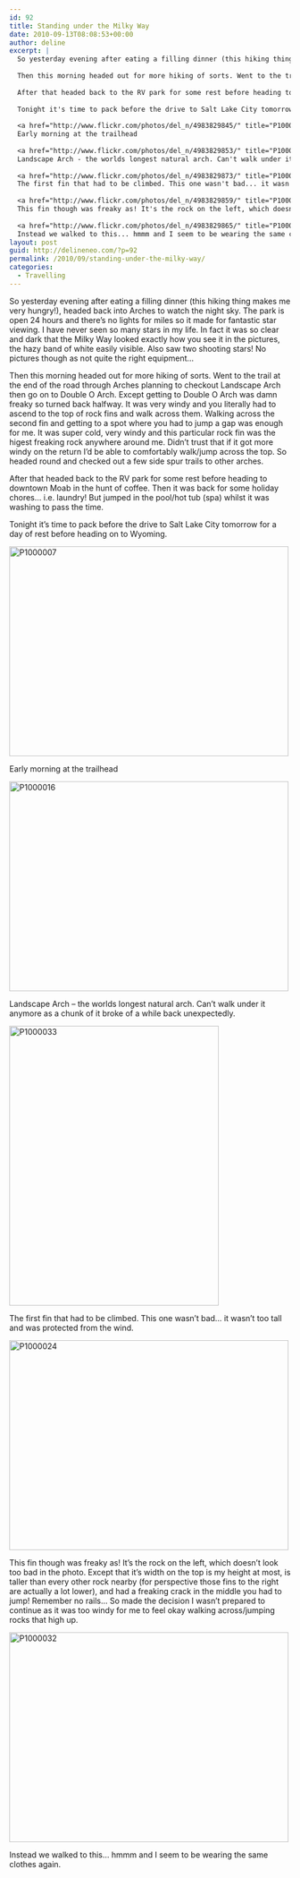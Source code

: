 ```yaml
---
id: 92
title: Standing under the Milky Way
date: 2010-09-13T08:08:53+00:00
author: deline
excerpt: |
  So yesterday evening after eating a filling dinner (this hiking thing makes me very hungry!), headed back into Arches to watch the night sky. The park is open 24 hours and there's no lights for miles so it made for fantastic star viewing. I have never seen so many stars in my life. In fact it was so clear and dark that the Milky Way looked exactly how you see it in the pictures, the hazy band of white easily visible. Also saw two shooting stars! No pictures though as not quite the right equipment...
  
  Then this morning headed out for more hiking of sorts. Went to the trail at the end of the road through Arches planning to checkout Landscape Arch then go on to Double O Arch. Except getting to Double O Arch was damn freaky so turned back halfway. It was very windy and you literally had to ascend to the top of rock fins and walk across them. Walking across the second fin and getting to a spot where you had to jump a gap was enough for me. It was super cold, very windy and this particular rock fin was the higest freaking rock anywhere around me. Didn't trust that if it got more windy on the return I'd be able to comfortably walk/jump across the top. So headed round and checked out a few side spur trails to other arches.
  
  After that headed back to the RV park for some rest before heading to downtown Moab in the hunt of coffee. Then it was back for some holiday chores... i.e. laundry! But jumped in the pool/hot tub (spa) whilst it was washing to pass the time.
  
  Tonight it's time to pack before the drive to Salt Lake City tomorrow for a day of rest before heading on to Wyoming.
  
  <a href="http://www.flickr.com/photos/del_n/4983829845/" title="P1000007 by del_n, on Flickr"><img src="http://farm5.static.flickr.com/4130/4983829845_6c2873cfdc.jpg" width="500" height="375" alt="P1000007" /></a>
  Early morning at the trailhead
  
  <a href="http://www.flickr.com/photos/del_n/4983829853/" title="P1000016 by del_n, on Flickr"><img src="http://farm5.static.flickr.com/4144/4983829853_e9db26eb04.jpg" width="500" height="375" alt="P1000016" /></a>
  Landscape Arch - the worlds longest natural arch. Can't walk under it anymore as a chunk of it broke of a while back unexpectedly.
  
  <a href="http://www.flickr.com/photos/del_n/4983829873/" title="P1000033 by del_n, on Flickr"><img src="http://farm5.static.flickr.com/4113/4983829873_50d935d109.jpg" width="375" height="500" alt="P1000033" /></a>
  The first fin that had to be climbed. This one wasn't bad... it wasn't too tall and was protected from the wind.
  
  <a href="http://www.flickr.com/photos/del_n/4983829859/" title="P1000024 by del_n, on Flickr"><img src="http://farm5.static.flickr.com/4150/4983829859_727ef538fe.jpg" width="500" height="375" alt="P1000024" /></a>
  This fin though was freaky as! It's the rock on the left, which doesn't look too bad in the photo. Except that it's width on the top is my height at most, is taller than every other rock nearby (for perspective those fins to the right are actually a lot lower), and had a freaking crack in the middle you had to jump! Remember no rails... So made the decision I wasn't prepared to continue as it was too windy for me to feel okay walking across/jumping rocks that high up.
  
  <a href="http://www.flickr.com/photos/del_n/4983829865/" title="P1000032 by del_n, on Flickr"><img src="http://farm5.static.flickr.com/4104/4983829865_3f32faf81a.jpg" width="500" height="375" alt="P1000032" /></a>
  Instead we walked to this... hmmm and I seem to be wearing the same clothes again.
layout: post
guid: http://delineneo.com/?p=92
permalink: /2010/09/standing-under-the-milky-way/
categories:
  - Travelling
---
```

So yesterday evening after eating a filling dinner (this hiking thing makes me very hungry!), headed back into Arches to watch the night sky. The park is open 24 hours and there&#8217;s no lights for miles so it made for fantastic star viewing. I have never seen so many stars in my life. In fact it was so clear and dark that the Milky Way looked exactly how you see it in the pictures, the hazy band of white easily visible. Also saw two shooting stars! No pictures though as not quite the right equipment&#8230;

Then this morning headed out for more hiking of sorts. Went to the trail at the end of the road through Arches planning to checkout Landscape Arch then go on to Double O Arch. Except getting to Double O Arch was damn freaky so turned back halfway. It was very windy and you literally had to ascend to the top of rock fins and walk across them. Walking across the second fin and getting to a spot where you had to jump a gap was enough for me. It was super cold, very windy and this particular rock fin was the higest freaking rock anywhere around me. Didn&#8217;t trust that if it got more windy on the return I&#8217;d be able to comfortably walk/jump across the top. So headed round and checked out a few side spur trails to other arches.

After that headed back to the RV park for some rest before heading to downtown Moab in the hunt of coffee. Then it was back for some holiday chores&#8230; i.e. laundry! But jumped in the pool/hot tub (spa) whilst it was washing to pass the time.

Tonight it&#8217;s time to pack before the drive to Salt Lake City tomorrow for a day of rest before heading on to Wyoming.

[<img src="http://farm5.static.flickr.com/4130/4983829845_6c2873cfdc.jpg" width="500" height="375" alt="P1000007" />](http://www.flickr.com/photos/del_n/4983829845/ "P1000007 by del_n, on Flickr")
  
Early morning at the trailhead

[<img src="http://farm5.static.flickr.com/4144/4983829853_e9db26eb04.jpg" width="500" height="375" alt="P1000016" />](http://www.flickr.com/photos/del_n/4983829853/ "P1000016 by del_n, on Flickr")
  
Landscape Arch &#8211; the worlds longest natural arch. Can&#8217;t walk under it anymore as a chunk of it broke of a while back unexpectedly.

[<img src="http://farm5.static.flickr.com/4113/4983829873_50d935d109.jpg" width="375" height="500" alt="P1000033" />](http://www.flickr.com/photos/del_n/4983829873/ "P1000033 by del_n, on Flickr")
  
The first fin that had to be climbed. This one wasn&#8217;t bad&#8230; it wasn&#8217;t too tall and was protected from the wind.

[<img src="http://farm5.static.flickr.com/4150/4983829859_727ef538fe.jpg" width="500" height="375" alt="P1000024" />](http://www.flickr.com/photos/del_n/4983829859/ "P1000024 by del_n, on Flickr")
  
This fin though was freaky as! It&#8217;s the rock on the left, which doesn&#8217;t look too bad in the photo. Except that it&#8217;s width on the top is my height at most, is taller than every other rock nearby (for perspective those fins to the right are actually a lot lower), and had a freaking crack in the middle you had to jump! Remember no rails&#8230; So made the decision I wasn&#8217;t prepared to continue as it was too windy for me to feel okay walking across/jumping rocks that high up.

[<img src="http://farm5.static.flickr.com/4104/4983829865_3f32faf81a.jpg" width="500" height="375" alt="P1000032" />](http://www.flickr.com/photos/del_n/4983829865/ "P1000032 by del_n, on Flickr")
  
Instead we walked to this&#8230; hmmm and I seem to be wearing the same clothes again.